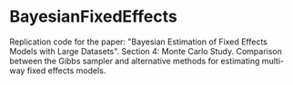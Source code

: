 # BayesianFixedEffects

Replication code for the paper: 
"Bayesian Estimation of Fixed Effects Models with Large Datasets".
Section 4: Monte Carlo Study.
Comparison between the Gibbs sampler and alternative methods for 
estimating multi-way fixed effects models.
